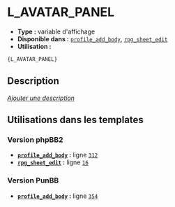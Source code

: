 # L_AVATAR_PANEL
* __Type :__ variable d'affichage
* __Disponible dans :__ [`profile_add_body`](../tpl/var/profile_add_body.md#readme), [`rpg_sheet_edit`](../tpl/var/rpg_sheet_edit.md#readme)
* __Utilisation :__

```html
{L_AVATAR_PANEL}
```

## Description
[*Ajouter une description*](https://fa-tvars.appspot.com/var/L_AVATAR_PANEL)

## Utilisations dans les templates

### Version phpBB2
* __[`profile_add_body`](../tpl/var/profile_add_body.md#readme) :__ ligne [`312`](../tpl/src/subsilver/profile_add_body.tpl#L312)
* __[`rpg_sheet_edit`](../tpl/var/rpg_sheet_edit.md#readme) :__ ligne [`16`](../tpl/src/subsilver/rpg_sheet_edit.tpl#L16)

### Version PunBB
* __[`profile_add_body`](../tpl/var/profile_add_body.md#readme) :__ ligne [`354`](../tpl/src/punbb/profile_add_body.tpl#L354)